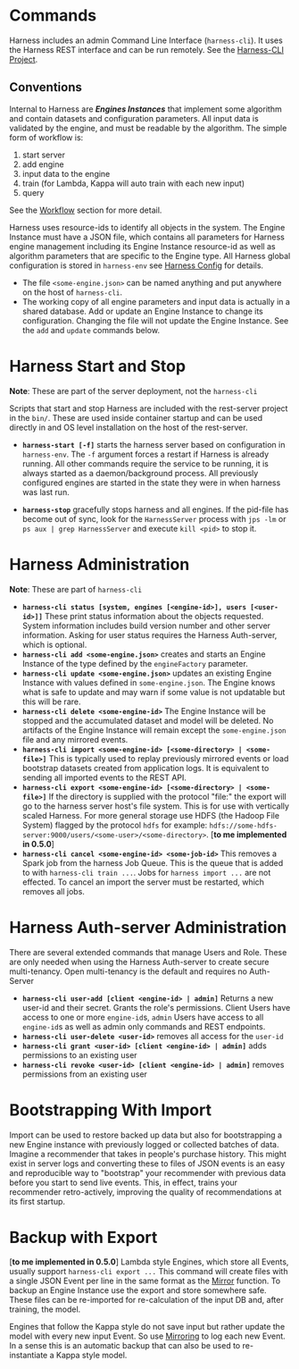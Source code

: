 # Commands

Harness includes an admin Command Line Interface (`harness-cli`). It uses the Harness REST interface and can be run remotely. See the [Harness-CLI Project](https://github.com/actionml/harness-cli).

## Conventions

Internal to Harness are ***Engines Instances*** that implement some algorithm and contain datasets and configuration parameters. All input data is validated by the engine, and must be readable by the algorithm. The simple form of workflow is:

 1. start server
 2. add engine
 3. input data to the engine
 4. train (for Lambda, Kappa will auto train with each new input)
 5. query 

See the [Workflow](workflow.md) section for more detail.

Harness uses resource-ids to identify all objects in the system. The Engine Instance must have a JSON file, which contains all parameters for Harness engine management including its Engine Instance resource-id as well as algorithm parameters that are specific to the Engine type. All Harness global configuration is stored in `harness-env` see [Harness Config](harness_config.md) for details.

 - The file `<some-engine.json>` can be named anything and put anywhere on the host of `harness-cli`.
 - The working copy of all engine parameters and input data is actually in a shared database. Add or update an Engine Instance to change its configuration. Changing the file will not update the Engine Instance. See the `add` and `update` commands below. 

# Harness Start and Stop

**Note**: These are part of the server deployment, not the `harness-cli`

Scripts that start and stop Harness are included with the rest-server project in the `bin/`. These are used inside container startup and can be used directly in and OS level installation on the host of the rest-server.

 - **`harness-start [-f]`** starts the harness server based on configuration in `harness-env`. The `-f` argument forces a restart if Harness is already running. All other commands require the service to be running, it is always started as a daemon/background process. All previously configured engines are started in the state they were in when harness was last run.

 - **`harness-stop`** gracefully stops harness and all engines. If the pid-file has become out of sync, look for the `HarnessServer` process with `jps -lm` or `ps aux | grep HarnessServer` and execute `kill <pid>` to stop it.

# Harness Administration

**Note**: These are part of `harness-cli`

 - **`harness-cli status [system, engines [<engine-id>], users [<user-id>]]`** These print status information about the objects requested. System information includes build version number and other server information. Asking for user status requires the Harness Auth-server, which is optional.
 - **`harness-cli add <some-engine.json>`** creates and starts an Engine Instance of the type defined by the `engineFactory` parameter.
 - **`harness-cli update <some-engine.json>`** updates an existing Engine Instance with values defined in `some-engine.json`. The Engine knows what is safe to update and may warn if some value is not updatable but this will be rare.
 - **`harness-cli delete <some-engine-id>`** The Engine Instance will be stopped and the accumulated dataset and model will be deleted. No artifacts of the Engine Instance will remain except the `some-engine.json` file and any mirrored events.
 - **`harness-cli import <some-engine-id> [<some-directory> | <some-file>]`** This is typically used to replay previously mirrored events or load bootstrap datasets created from application logs. It is equivalent to sending all imported events to the REST API.
 - **`harness-cli export <some-engine-id> [<some-directory> | <some-file>]`** If the directory is supplied with the protocol "file:" the export will go to the harness server host's file system. This is for use with vertically scaled Harness. For more general storage use HDFS (the Hadoop File System) flagged by the protocol `hdfs` for example: `hdfs://some-hdfs-server:9000/users/<some-user>/<some-directory>`. [**to me implemented in 0.5.0**]
 -  **`harness-cli cancel <some-engine-id> <some-job-id>`** This removes a Spark job from the harness Job Queue. This is the queue that is added to with `harness-cli train ...`. Jobs for `harness import ...` are not effected. To cancel an import the server must be restarted, which removes all jobs.

# Harness Auth-server Administration

There are several extended commands that manage Users and Role. These are only needed when using the Harness Auth-server to create secure multi-tenancy. Open multi-tenancy is the default and requires no Auth-Server
       
 - **`harness-cli user-add [client <engine-id> | admin]`** Returns a new user-id and their secret. Grants the role's permissions. Client Users have access to one or more `engine-id`s, `admin` Users have access to all `engine-id`s as well as admin only commands and REST endpoints.
 - **`harness-cli user-delete <user-id>`** removes all access for the `user-id`
 - **`harness-cli grant <user-id> [client <engine-id> | admin]`** adds permissions to an existing user
 - **`harness-cli revoke <user-id> [client <engine-id> | admin]`** removes permissions from an existing user

# Bootstrapping With Import

Import can be used to restore backed up data but also for bootstrapping a new Engine instance with previously logged or collected batches of data. Imagine a recommender that takes in people's purchase history. This might exist in server logs and converting these to files of JSON events is an easy and reproducible way to "bootstrap" your recommender with previous data before you start to send live events. This, in effect, trains your recommender retro-actively, improving the quality of recommendations at its first startup.

# Backup with Export

[**to me implemented in 0.5.0**] Lambda style Engines, which store all Events, usually support `harness-cli export ...` This command will create files with a single JSON Event per line in the same format as the [Mirror](mirroring.md) function. To backup an Engine Instance use the export and store somewhere safe. These files can be re-imported for re-calculation of the input DB and, after training, the model.

Engines that follow the Kappa style do not save input but rather update the model with every new input Event. So use [Mirroring](mirroring.md) to log each new Event. In a sense this is an automatic backup that can also be used to re-instantiate a Kappa style model.
